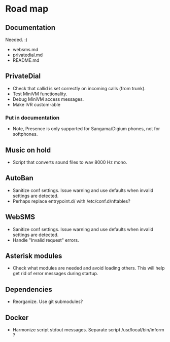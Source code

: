 # Road map

## Documentation

Needed. :)

- websms.md
- privatedial.md
- README.md

## PrivateDial

- Check that callid is set correctly on incoming calls (from trunk).
- Test MiniVM functionality.
- Debug MiniVM access messages.
- Make IVR custom-able

### Put in documentation

- Note, Presence is only supported for Sangama/Digium phones, not for softphones.

## Music on hold

- Script that converts sound files to wav 8000 Hz mono.

## AutoBan

- Sanitize conf settings. Issue warning and use defaults when invalid settings are detected.
- Perhaps replace entrypoint.d/ with /etc/conf.d/nftables?

## WebSMS

- Sanitize conf settings. Issue warning and use defaults when invalid settings are detected.
- Handle "Invalid request" errors.

## Asterisk modules

- Check what modules are needed and avoid loading others. This will help get rid of error messages during startup.

## Dependencies

- Reorganize. Use git submodules?

## Docker

- Harmonize script stdout messages. Separate script /usr/local/bin/inform ?
